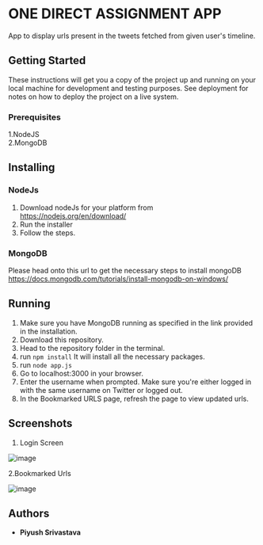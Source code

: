 # ONE DIRECT ASSIGNMENT APP

App to display urls present in the tweets fetched from given user's timeline.

## Getting Started

These instructions will get you a copy of the project up and running on your local machine for development and testing purposes. See deployment for notes on how to deploy the project on a live system.

### Prerequisites

1.NodeJS    
2.MongoDB


## Installing

### NodeJs

1. Download nodeJs for your platform from https://nodejs.org/en/download/
2. Run the installer
3. Follow the steps.

### MongoDB
Please head onto this url to get the necessary steps to install mongoDB https://docs.mongodb.com/tutorials/install-mongodb-on-windows/




## Running

1. Make sure you have MongoDB running as specified in the link provided in the installation.
2. Download this repository.
3. Head to the repository folder in the terminal.
4. run `npm install` It will install all the necessary packages.
5. run `node app.js`
6. Go to localhost:3000 in your browser.
6. Enter the username when prompted. Make sure you're either logged in with the same username on Twitter or logged out.
7. In the Bookmarked URLS page, refresh the page to view updated urls.

## Screenshots

1. Login Screen

![image](https://user-images.githubusercontent.com/21290526/42028668-8b54c38a-7aea-11e8-93f0-7c7544a0d9da.png)

2.Bookmarked Urls

![image](https://user-images.githubusercontent.com/21290526/42028726-b79209a8-7aea-11e8-8a2b-658cbc20553a.png)




## Authors

* **Piyush Srivastava** 


